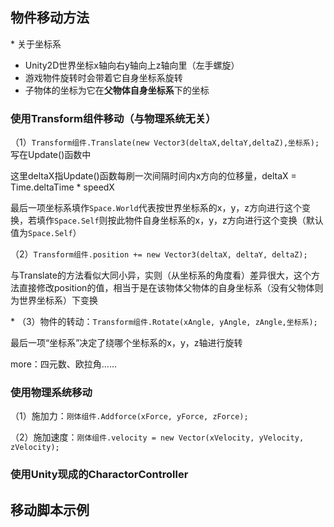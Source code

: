 ## 物件移动方法 

\* 关于坐标系 

- Unity2D世界坐标x轴向右y轴向上z轴向里（左手螺旋） 
- 游戏物件旋转时会带着它自身坐标系旋转 
- 子物体的坐标为它在**父物体自身坐标系**下的坐标 

### 使用Transform组件移动（与物理系统无关） 

（1）`Transform组件.Translate(new Vector3(deltaX,deltaY,deltaZ),坐标系);`写在Update()函数中 

这里deltaX指Update()函数每刷一次间隔时间内x方向的位移量，deltaX = Time.deltaTime * speedX 

最后一项坐标系填作`Space.World`代表按世界坐标系的x，y，z方向进行这个变换，若填作`Space.Self`则按此物件自身坐标系的x，y，z方向进行这个变换（默认值为`Space.Self`） 
 
（2）`Transform组件.position += new Vector3(deltaX, deltaY, deltaZ);` 

与Translate的方法看似大同小异，实则（从坐标系的角度看）差异很大，这个方法直接修改position的值，相当于是在该物体父物体的自身坐标系（没有父物体则为世界坐标系）下变换

\* （3）物件的转动：`Transform组件.Rotate(xAngle, yAngle, zAngle,坐标系);` 

最后一项“坐标系”决定了绕哪个坐标系的x，y，z轴进行旋转

more：四元数、欧拉角…… 

### 使用物理系统移动 

（1）施加力：`刚体组件.Addforce(xForce, yForce, zForce);` 

（2）施加速度：`刚体组件.velocity = new Vector(xVelocity, yVelocity, zVelocity);` 

### 使用Unity现成的CharactorController 

## 移动脚本示例 

```C#

```
